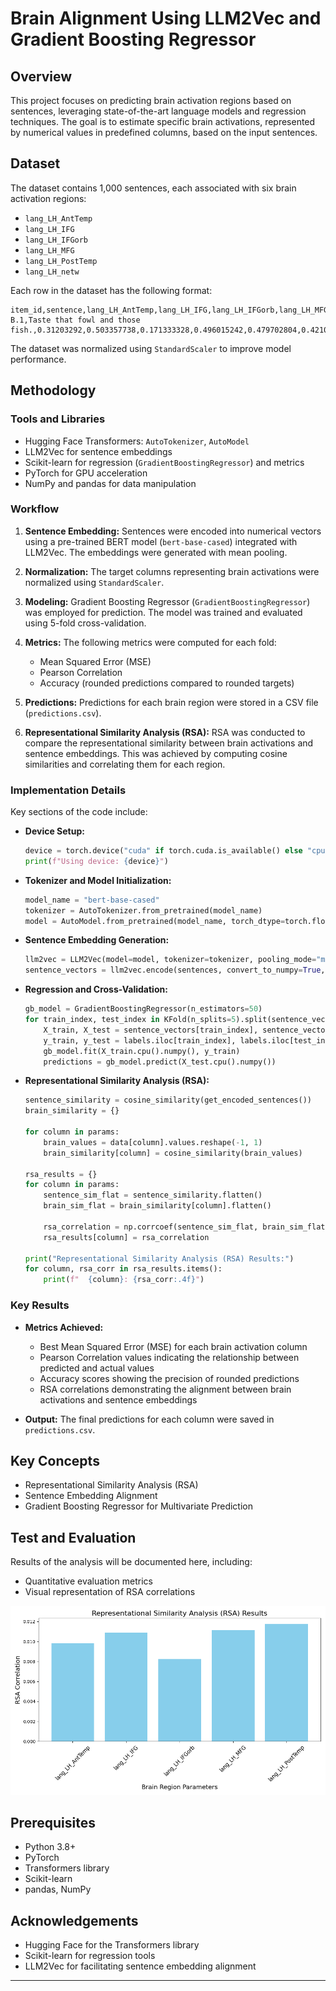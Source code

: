 # Brain Alignment Using LLM2Vec and Gradient Boosting Regressor

## Overview
This project focuses on predicting brain activation regions based on sentences, leveraging state-of-the-art language models and regression techniques. The goal is to estimate specific brain activations, represented by numerical values in predefined columns, based on the input sentences.

## Dataset
The dataset contains 1,000 sentences, each associated with six brain activation regions:

- `lang_LH_AntTemp`
- `lang_LH_IFG`
- `lang_LH_IFGorb`
- `lang_LH_MFG`
- `lang_LH_PostTemp`
- `lang_LH_netw`

Each row in the dataset has the following format:

```
item_id,sentence,lang_LH_AntTemp,lang_LH_IFG,lang_LH_IFGorb,lang_LH_MFG,lang_LH_PostTemp,lang_LH_netw
B.1,Taste that fowl and those fish.,0.31203292,0.503357738,0.171333328,0.496015242,0.479702804,0.421033246
```

The dataset was normalized using `StandardScaler` to improve model performance.

## Methodology

### Tools and Libraries
- Hugging Face Transformers: `AutoTokenizer`, `AutoModel`
- LLM2Vec for sentence embeddings
- Scikit-learn for regression (`GradientBoostingRegressor`) and metrics
- PyTorch for GPU acceleration
- NumPy and pandas for data manipulation

### Workflow
1. **Sentence Embedding:**
   Sentences were encoded into numerical vectors using a pre-trained BERT model (`bert-base-cased`) integrated with LLM2Vec. The embeddings were generated with mean pooling.

2. **Normalization:**
   The target columns representing brain activations were normalized using `StandardScaler`.

3. **Modeling:**
   Gradient Boosting Regressor (`GradientBoostingRegressor`) was employed for prediction. The model was trained and evaluated using 5-fold cross-validation.

4. **Metrics:**
   The following metrics were computed for each fold:
   - Mean Squared Error (MSE)
   - Pearson Correlation
   - Accuracy (rounded predictions compared to rounded targets)

5. **Predictions:**
   Predictions for each brain region were stored in a CSV file (`predictions.csv`).

6. **Representational Similarity Analysis (RSA):**
   RSA was conducted to compare the representational similarity between brain activations and sentence embeddings. This was achieved by computing cosine similarities and correlating them for each region.

### Implementation Details
Key sections of the code include:

- **Device Setup:**
  ```python
  device = torch.device("cuda" if torch.cuda.is_available() else "cpu")
  print(f"Using device: {device}")
  ```

- **Tokenizer and Model Initialization:**
  ```python
  model_name = "bert-base-cased"
  tokenizer = AutoTokenizer.from_pretrained(model_name)
  model = AutoModel.from_pretrained(model_name, torch_dtype=torch.float16)
  ```

- **Sentence Embedding Generation:**
  ```python
  llm2vec = LLM2Vec(model=model, tokenizer=tokenizer, pooling_mode="mean")
  sentence_vectors = llm2vec.encode(sentences, convert_to_numpy=True, device=device)
  ```

- **Regression and Cross-Validation:**
  ```python
  gb_model = GradientBoostingRegressor(n_estimators=50)
  for train_index, test_index in KFold(n_splits=5).split(sentence_vectors):
      X_train, X_test = sentence_vectors[train_index], sentence_vectors[test_index]
      y_train, y_test = labels.iloc[train_index], labels.iloc[test_index]
      gb_model.fit(X_train.cpu().numpy(), y_train)
      predictions = gb_model.predict(X_test.cpu().numpy())
  ```

- **Representational Similarity Analysis (RSA):**
  ```python
  sentence_similarity = cosine_similarity(get_encoded_sentences())
  brain_similarity = {}

  for column in params:
      brain_values = data[column].values.reshape(-1, 1)
      brain_similarity[column] = cosine_similarity(brain_values)

  rsa_results = {}
  for column in params:
      sentence_sim_flat = sentence_similarity.flatten()
      brain_sim_flat = brain_similarity[column].flatten()

      rsa_correlation = np.corrcoef(sentence_sim_flat, brain_sim_flat)[0, 1]
      rsa_results[column] = rsa_correlation

  print("Representational Similarity Analysis (RSA) Results:")
  for column, rsa_corr in rsa_results.items():
      print(f"  {column}: {rsa_corr:.4f}")
  ```

### Key Results
- **Metrics Achieved:**
  - Best Mean Squared Error (MSE) for each brain activation column
  - Pearson Correlation values indicating the relationship between predicted and actual values
  - Accuracy scores showing the precision of rounded predictions
  - RSA correlations demonstrating the alignment between brain activations and sentence embeddings

- **Output:**
  The final predictions for each column were saved in `predictions.csv`.

## Key Concepts
- Representational Similarity Analysis (RSA)
- Sentence Embedding Alignment
- Gradient Boosting Regressor for Multivariate Prediction

## Test and Evaluation
Results of the analysis will be documented here, including:
- Quantitative evaluation metrics
- Visual representation of RSA correlations

![Placeholder for RSA Results Visualization](./brain_alignment.png)

## Prerequisites
- Python 3.8+
- PyTorch
- Transformers library
- Scikit-learn
- pandas, NumPy

## Acknowledgements
- Hugging Face for the Transformers library
- Scikit-learn for regression tools
- LLM2Vec for facilitating sentence embedding alignment

---

